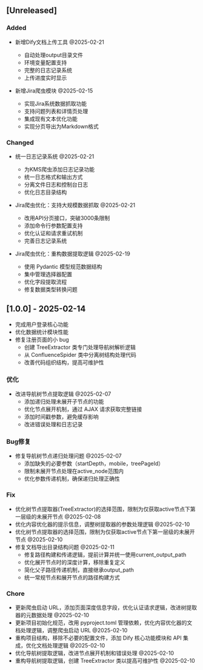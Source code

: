 ## [Unreleased]

### Added
- 新增Dify文档上传工具 @2025-02-21
  * 自动处理output目录文件
  * 环境变量配置支持
  * 完整的日志记录系统
  * 上传进度实时显示

- 新增Jira爬虫模块 @2025-02-15
  * 实现Jira系统数据抓取功能
  * 支持问题列表和详情页处理
  * 集成现有文本优化功能
  * 实现分页导出为Markdown格式

### Changed
- 统一日志记录系统 @2025-02-21
  * 为KMS爬虫添加日志记录功能
  * 统一日志格式和输出方式
  * 分离文件日志和控制台日志
  * 优化日志目录结构

- Jira爬虫优化：支持大规模数据抓取 @2025-02-21
  * 改用API分页接口，突破3000条限制
  * 添加命令行参数配置支持
  * 优化认证和请求重试机制
  * 完善日志记录系统

- Jira爬虫优化：重构数据提取逻辑 @2025-02-19
  * 使用 Pydantic 模型规范数据结构
  * 集中管理选择器配置
  * 优化字段提取流程
  * 修复数据类型转换问题

## [1.0.0] - 2025-02-14
* 完成用户登录核心功能
* 优化数据统计模块性能
* 修复注册页面的小 bug
  - 创建 TreeExtractor 类专门处理导航树解析逻辑
  - 从 ConfluenceSpider 类中分离树结构处理代码
  - 改善代码组织结构，提高可维护性

### 优化
- 改进导航树节点提取逻辑 @2025-02-07
  - 添加递归处理未展开子节点的功能
  - 优化节点展开机制，通过 AJAX 请求获取完整链接
  - 添加时间戳参数，避免缓存影响
  - 改进错误处理和日志记录

### Bug修复
- 修复导航树节点递归处理问题 @2025-02-07
  - 添加缺失的必要参数（startDepth，mobile，treePageId）
  - 限制未展开节点处理在active_node范围内
  - 优化参数传递机制，确保递归处理正确性

### Fix
- 优化树节点提取器(TreeExtractor)的选择范围，限制为仅获取active节点下第一层级的未展开节点 @2025-02-08
- 优化内容优化器的提示信息，调整树提取器的参数处理逻辑 @2025-02-10
- 优化树节点提取器的选择范围，限制为仅获取active节点下第一层级的未展开节点 @2025-02-10
- 修复文档导出目录结构问题 @2025-02-11
  - 修复路径构建和传递逻辑，提前计算并统一使用current_output_path
  - 优化展开节点时的深度计算，移除重复定义
  - 简化父子路径传递机制，直接继承output_path
  - 统一常规节点和展开节点的路径构建方式

### Chore
- 更新爬虫启动 URL，添加页面深度信息字段，优化认证请求逻辑，改进树提取器的元数据处理 @2025-02-10
- 更新项目初始化规范，改用 pyproject.toml 管理依赖，优化内容优化器的文档处理逻辑，调整爬虫启动 URL @2025-02-10
- 重构项目结构，移除不必要的配置文件，添加 Dify 核心功能模块和 API 集成，优化文档处理逻辑 @2025-02-10
- 优化导航树提取逻辑，改进节点展开机制和错误处理 @2025-02-10
- 重构导航树提取逻辑，创建 TreeExtractor 类以提高可维护性 @2025-02-10